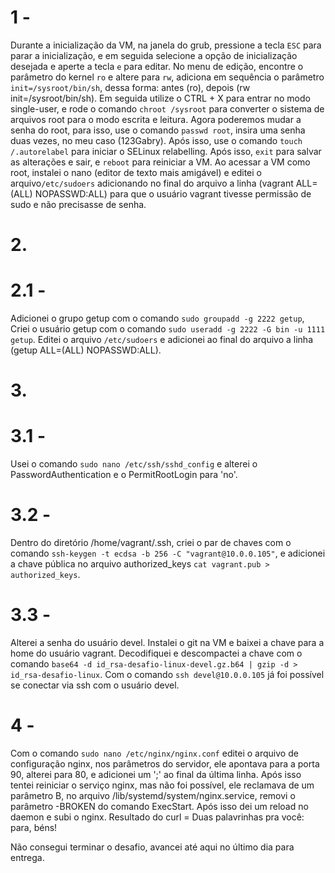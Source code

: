  
# 1 - 
 Durante a inicialização da VM, na janela do grub, pressione a tecla `ESC` para parar a inicialização, e em seguida selecione a opção de inicialização desejada e aperte a tecla `e` para editar.
 No menu de edição, encontre o parâmetro do kernel `ro` e altere para `rw`, adiciona em sequência o parâmetro `init=/sysroot/bin/sh`, dessa forma: antes (ro), depois (rw init=/sysroot/bin/sh).
 Em seguida utilize o CTRL + X para entrar no modo single-user, e rode o comando `chroot /sysroot` para converter o sistema de arquivos root para o modo escrita e leitura.
 Agora poderemos mudar a senha do root, para isso, use o comando `passwd root`, insira uma senha duas vezes, no meu caso (123Gabry).
 Após isso, use o comando `touch /.autorelabel` para iniciar o SELinux relabelling. Após isso, `exit` para salvar as alterações e sair, e `reboot` para reiniciar a VM.
 Ao acessar a VM como root, instalei o nano (editor de texto mais amigável) e editei o arquivo`/etc/sudoers` adicionando no final do arquivo a linha (vagrant  ALL=(ALL) NOPASSWD:ALL) para que o usuário vagrant tivesse permissão de sudo e não precisasse de senha.

# 2.
# 2.1 - 
 Adicionei o grupo getup com o comando `sudo groupadd -g 2222 getup`, Criei o usuário getup com o comando `sudo useradd -g 2222 -G bin -u 1111 getup`.
 Editei o arquivo `/etc/sudoers` e adicionei ao final do arquivo a linha (getup  ALL=(ALL) NOPASSWD:ALL).

# 3.
# 3.1 - 
 Usei o comando `sudo nano /etc/ssh/sshd_config` e alterei o PasswordAuthentication e o PermitRootLogin para 'no'.

# 3.2 - 
 Dentro do diretório /home/vagrant/.ssh, criei o par de chaves com o comando `ssh-keygen -t ecdsa -b 256 -C "vagrant@10.0.0.105"`, e adicionei a chave pública no arquivo authorized_keys `cat vagrant.pub > authorized_keys`.

# 3.3 - 
 Alterei a senha do usuário devel.
 Instalei o git na VM e baixei a chave para a home do usuário vagrant.
 Decodifiquei e descompactei a chave com o comando `base64 -d id_rsa-desafio-linux-devel.gz.b64 | gzip -d > id_rsa-desafio-linux`.
 Com o comando `ssh devel@10.0.0.105` já foi possível se conectar via ssh com o usuário devel.
 
# 4 - 
 Com o comando `sudo nano /etc/nginx/nginx.conf` editei o arquivo de configuração nginx, nos parâmetros do servidor, ele apontava para a porta 90, alterei para 80, e adicionei um ';' ao final da última linha.
 Após isso tentei reiniciar o serviço nginx, mas não foi possível, ele reclamava de um parâmetro B, no arquivo /lib/systemd/system/nginx.service, removi o parâmetro -BROKEN do comando ExecStart.
 Após isso dei um reload no daemon e subi o nginx.
 Resultado do curl = Duas palavrinhas pra você: para, béns! 
 
 Não consegui terminar o desafio, avancei até aqui no último dia para entrega.
